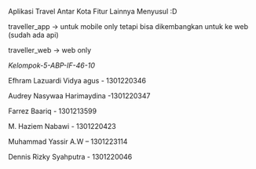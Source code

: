 Aplikasi Travel Antar Kota
Fitur Lainnya Menyusul :D

traveller_app -> untuk mobile only tetapi bisa dikembangkan untuk ke web (sudah ada api)


traveller_web -> web only

*Kelompok-5-ABP-IF-46-10*

Efhram Lazuardi Vidya agus - 1301220346

Audrey Nasywaa Harimaydina -1301220347

Farrez Baariq -  1301213599

M. Haziem Nabawi - 1301220423

Muhammad Yassir A.W – 1301223114

Dennis Rizky Syahputra - 1301220046

